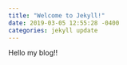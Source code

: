 ```yaml
---
title: "Welcome to Jekyll!"
date: 2019-03-05 12:55:28 -0400
categories: jekyll update
---
```


Hello my blog!!
